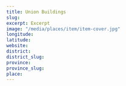 ```yaml
---
title: Union Buildings
slug: 
excerpt: Excerpt
image: "/media/places/item/item-cover.jpg"
longitude: 
latitude: 
website: 
district: 
district_slug: 
province: 
province_slug: 
place: 
---
```

